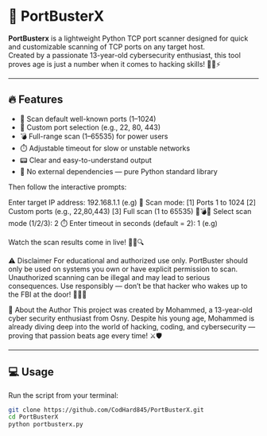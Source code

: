 # 🚀 PortBusterX

**PortBusterx** is a lightweight Python TCP port scanner designed for quick and customizable scanning of TCP ports on any target host.  
Created by a passionate 13-year-old cybersecurity enthusiast, this tool proves age is just a number when it comes to hacking skills! 🧑‍💻⚡

---

## 🔥 Features

- 🔧 Scan default well-known ports (1–1024)  
- 🎯 Custom port selection (e.g., 22, 80, 443)  
- 💣 Full-range scan (1–65535) for power users  
- ⏱️ Adjustable timeout for slow or unstable networks  
- 📟 Clear and easy-to-understand output  
- 🚀 No external dependencies — pure Python standard library  

Then follow the interactive prompts:

Enter target IP address: 192.168.1.1 (e.g)
🔧 Scan mode:
  [1] Ports 1 to 1024
  [2] Custom ports (e.g., 22,80,443)
  [3] Full scan (1 to 65535) 🧨💣💥
Select scan mode (1/2/3): 2
⏱️ Enter timeout in seconds (default = 2): 1 (e.g)

Watch the scan results come in live! 🕵️‍♂️🔍

⚠️ Disclaimer
For educational and authorized use only.
PortBuster should only be used on systems you own or have explicit permission to scan.
Unauthorized scanning can be illegal and may lead to serious consequences.
Use responsibly — don’t be that hacker who wakes up to the FBI at the door! 🚨👮‍♂️

👤 About the Author
This project was created by Mohammed, a 13-year-old cyber security enthusiast from Osny.
Despite his young age, Mohammed is already diving deep into the world of hacking, coding, and cybersecurity — proving that passion beats age every time! ⚔️🛡️



---

## 💻 Usage

Run the script from your terminal:

```bash
git clone https://github.com/CodHard845/PortBusterX.git
cd PortBusterX
python portbusterx.py





